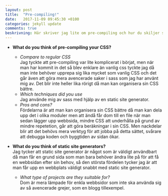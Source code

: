 ```yaml
---
layout: post
title:  "Pre-compiling!"
date:   2017-11-09 09:45:30 +0100
categories: jekyll update
comments: true
beskrivning: Här skriver jag lite om pre-compiling och hur du skiljer sig mot valig CSS.
---
```


* **What do you think of pre-compiling your CSS?**
  * *Compare to regular CSS*  
  Jag tyckte att pre-compiling var lite komplicerat i börjat, men när man har kommit in det så blev enklare än vanlig css tyckte jag då man inte behöver upprepa sig lika mycket som vanlig CSS och det går även att göra mera avencerade saker i sass som jag har använt mig av. Det blir inte heller lika rörigt då man kan organisera sin CSS bättre.
  * *Which techniques did you use*  
  Jag använde mig av sass med hjälp av en static site generator.
  * *Pros and cons?*  
  Fördelarna är att man kan organisera sin CSS bättre då man kan dela upp det i olika moduler men att ändå får dom till en file när man sedan lägger upp webbsida, mindre CSS att underhålla på grund av mindre repetetion, går att göra beräkningar i sin CSS. Men nackdelar blir att det behövs mera verktyg för att jobba på detta sättet, svårare att debugga koden och byggtiden av sidan ökar.
  
* **What do you think of static site generators?**  
Jag tycker att static site generator är något som är väldigt användbart då man får en grund sida som man bara behöver ändra lite på för att få en webbsidan efter sin behov, så den största fördelen tycker jag är att man får upp en webbplats väldigt snabbt med static site generator.
  * *What type of projects are they suitable for?*  
  Dom är mera lämpade för enkla webbsidor som inte ska använda sig av så avencerade grejer, som en blogg tillexempel. 
  
